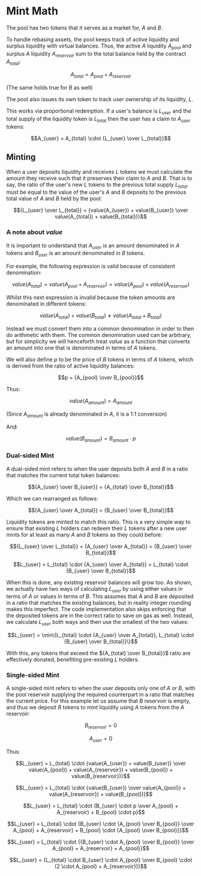 # Mint Math

The pool has two tokens that it serves as a market for, $A$ and $B$.

To handle rebasing assets, the pool keeps track of active liquidity and surplus liquidity with virtual balances.
Thus, the active $A$ liquidity $A_{pool}$ and surplus $A$ liquidity $A_{reservoir}$ sum to the total balance held by the contract $A_{total}$:

```math
A_{total} = A_{pool} + A_{reservoir}
```
(The same holds true for $B$ as well)

The pool also issues its own token to track user ownership of its liquidity, $L$.

This works via proportional redemption.
If a user's balance is $L_{user}$ and the total supply of the liquidity token is $L_{total}$ then the user has a claim to $A_{user}$ tokens:

```math
A_{user} = A_{total} \cdot {L_{user} \over L_{total}}
```
## Minting

When a user deposits liquidity and receives $L$ tokens we must calculate the amount they receive such that it preserves their claim to $A$ and $B$.
That is to say, the ratio of the user's new $L$ tokens to the previous total supply $L_{total}$ must be equal to the value of the user's $A$ and $B$ deposits to the previous total value of $A$ and $B$ held by the pool:

```math
{L_{user} \over L_{total}} = {value(A_{user}) + value(B_{user}) \over value(A_{total}) + value(B_{total})}
```

### A note about $value$
It is important to understand that $A_{user}$ is an amount denominated in $A$ tokens and $B_{user}$ is an amount denominated in $B$ tokens.

For example, the following expression is valid because of consistent denomination:

```math
value(A_{total}) = value(A_{pool} + A_{reservoir}) = value(A_{pool}) + value(A_{reservoir})
```

Whilst this next expression is invalid because the token amounts are denominated in different tokens:

```math
value(A_{total}) + value(B_{total}) \neq value(A_{total} + B_{total})
```

Instead we must convert them into a common denomination in order to then do arithmetic with them.
The common denomination used can be arbitrary, but for simplicity we will henceforth treat $value$ as a function that converts an amount into one that is denominated in terms of $A$ tokens.

We will also define $p$ to be the price of $B$ tokens in terms of $A$ tokens, which is derived from the ratio of active liquidity balances:
```math
p = {A_{pool} \over B_{pool}}
```

Thus:

```math
value(A_{amount}) = A_{amount}
```
(Since $A_{amount}$ is already denominated in $A$, it is a 1:1 conversion)

And:

```math
value(B_{amount}) = B_{amount} \cdot p
```

### Dual-sided Mint

A dual-sided mint refers to when the user deposits both $A$ and $B$ in a ratio that matches the current total token balances:

```math
{A_{user} \over B_{user}} = {A_{total} \over B_{total}}
```

Which we can rearranged as follows:

```math
{A_{user} \over A_{total}} = {B_{user} \over B_{total}}
```

Liquidity tokens are minted to match this ratio.
This is a very simple way to ensure that existing $L$ holders can redeem their $L$ tokens after a new user mints for at least as many $A$ and $B$ tokens as they could before:

```math
{L_{user} \over L_{total}} = {A_{user} \over A_{total}} = {B_{user} \over B_{total}}
```
```math
L_{user} = L_{total} \cdot {A_{user} \over A_{total}} = L_{total} \cdot {B_{user} \over B_{total}}
```

When this is done, any existing reservoir balances will grow too.
As shown, we actually have two ways of calculating $L_{user}$ by using either values in terms of $A$ or values in terms of $B$.
This assumes that $A$ and $B$ are deposited in a ratio that matches the existing balances, but in reality integer rounding makes this imperfect.
The code implementation also skips enforcing that the deposited tokens are in the correct ratio to save on gas as well.
Instead, we calculate $L_{user}$ both ways and then use the smallest of the two values:

```math
L_{user} = \min\{L_{total} \cdot {A_{user} \over A_{total}}, L_{total} \cdot {B_{user} \over B_{total}}\}
```

With this, any tokens that exceed the ${A_{total} \over B_{total}}$ ratio are effectively donated, benefiting pre-existing $L$ holders.

### Single-sided Mint

A single-sided mint refers to when the user deposits only one of $A$ or $B$, with the pool reservoir supplying the required counterpart in a ratio that matches the current price.
For this example let us assume that $B$ reservoir is empty, and thus we deposit $B$ tokens to mint liquidity using $A$ tokens from the $A$ reservoir:

```math
B_{reservoir} = 0
```
```math
A_{user} = 0
```

Thus:

```math
L_{user} = L_{total} \cdot {value(A_{user}) + value(B_{user}) \over value(A_{pool}) + value(A_{reservoir}) + value(B_{pool}) + value(B_{reservoir})}
```
```math
L_{user} = L_{total} \cdot {value(B_{user}) \over value(A_{pool}) + value(A_{reservoir}) + value(B_{pool})}
```
```math
L_{user} = L_{total} \cdot {B_{user} \cdot p \over A_{pool} + A_{reservoir} + B_{pool} \cdot p}
```
```math
L_{user} = L_{total} \cdot {B_{user} \cdot {A_{pool} \over B_{pool}} \over A_{pool} + A_{reservoir} + B_{pool} \cdot {A_{pool} \over B_{pool}}}
```
```math
L_{user} = L_{total} \cdot {{B_{user} \cdot A_{pool} \over B_{pool}} \over A_{pool} + A_{reservoir} + A_{pool}}
```
```math
L_{user} = {L_{total} \cdot B_{user} \cdot A_{pool} \over B_{pool} \cdot (2 \cdot A_{pool} + A_{reservoir})}
```

